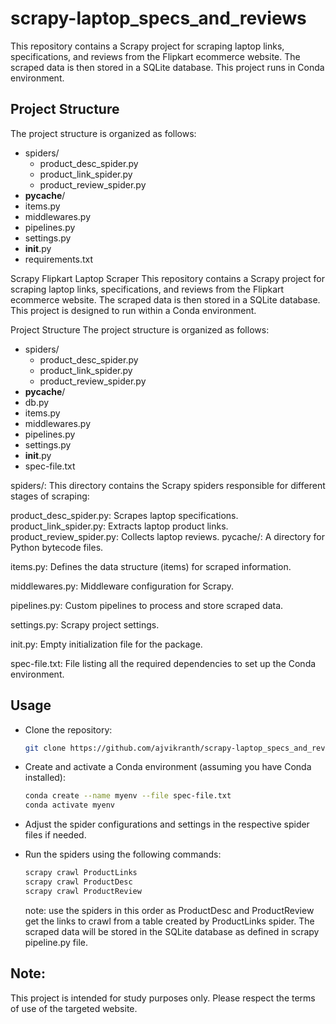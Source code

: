 # scrapy-laptop_specs_and_reviews

This repository contains a Scrapy project for scraping laptop links, specifications, and reviews from the Flipkart ecommerce website. The scraped data is then stored in a SQLite database. This project runs in Conda environment.

## Project Structure

The project structure is organized as follows:

- spiders/
  - product_desc_spider.py
  - product_link_spider.py
  - product_review_spider.py
- __pycache__/
- items.py
- middlewares.py
- pipelines.py
- settings.py
- __init__.py
- requirements.txt


Scrapy Flipkart Laptop Scraper
This repository contains a Scrapy project for scraping laptop links, specifications, and reviews from the Flipkart ecommerce website. The scraped data is then stored in a SQLite database. This project is designed to run within a Conda environment.

Project Structure
The project structure is organized as follows:

- spiders/
  - product_desc_spider.py
  - product_link_spider.py
  - product_review_spider.py
- __pycache__/
- db.py
- items.py
- middlewares.py
- pipelines.py
- settings.py
- __init__.py
- spec-file.txt
  
spiders/: This directory contains the Scrapy spiders responsible for different stages of scraping:

product_desc_spider.py: Scrapes laptop specifications.
product_link_spider.py: Extracts laptop product links.
product_review_spider.py: Collects laptop reviews.
pycache/: A directory for Python bytecode files.

items.py: Defines the data structure (items) for scraped information.

middlewares.py: Middleware configuration for Scrapy.

pipelines.py: Custom pipelines to process and store scraped data.

settings.py: Scrapy project settings.

init.py: Empty initialization file for the package.

spec-file.txt: File listing all the required dependencies to set up the Conda environment.

## Usage
- Clone the repository:
   ```bash
   git clone https://github.com/ajvikranth/scrapy-laptop_specs_and_reviews.git
   ```

- Create and activate a Conda environment (assuming you have Conda installed):
   ```bash
   conda create --name myenv --file spec-file.txt
   conda activate myenv
   ```
- Adjust the spider configurations and settings in the respective spider files if needed.
- Run the spiders using the following commands:
   ```bash
   scrapy crawl ProductLinks
   scrapy crawl ProductDesc
   scrapy crawl ProductReview

   ```
   note: use the spiders in this order as ProductDesc and ProductReview get the links to crawl from a table created by ProductLinks spider.
The scraped data will be stored in the SQLite database as defined in scrapy pipeline.py file.

## Note:
This project is intended for study purposes only. Please respect the terms of use of the targeted website.
  
